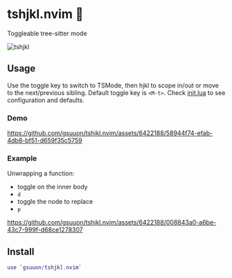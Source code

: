 # tshjkl.nvim 🌳

Toggleable tree-sitter mode

![tshjkl](https://github.com/gsuuon/tshjkl.nvim/assets/6422188/608c95c1-0f83-4abc-89e5-cc114e877afb)

## Usage
Use the toggle key to switch to TSMode, then hjkl to scope in/out or move to the next/previous sibling. Default toggle key is `<M-t>`. Check [init.lua](lua/tshjkl/init.lua) to see configuration and defaults.

### Demo
https://github.com/gsuuon/tshjkl.nvim/assets/6422188/58944f74-efab-4db8-bf51-d659f35c5759

### Example
Unwrapping a function:  
- toggle on the inner body
- `d`
- toggle the node to replace
- `p`  


https://github.com/gsuuon/tshjkl.nvim/assets/6422188/008843a0-a6be-43c7-999f-d68ce1278307


## Install

```lua
use `gsuuon/tshjkl.nvim`
```
